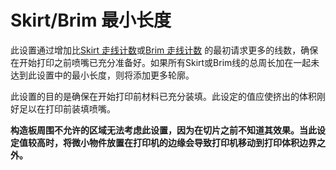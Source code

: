 Skirt/Brim 最小长度
====
此设置通过增加比[Skirt 走线计数](skirt_line_count.md)或[Brim 走线计数](brim_line_count.md) 的最初请求更多的线数，确保在开始打印之前喷嘴已充分准备好。如果所有Skirt或Brim线的总周长加在一起未达到此设置中的最小长度，则将添加更多轮廓。

此设置的目的是确保在开始打印前材料已充分装填。此设定的值应使挤出的体积刚好足以在打印前装填喷嘴。

**构造板周围不允许的区域无法考虑此设置，因为在切片之前不知道其效果。当此设定值较高时，将微小物件放置在打印机的边缘会导致打印机移动到打印体积边界之外。**
